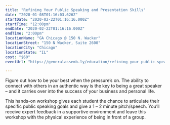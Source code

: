 ```yaml
---
title: "Refining Your Public Speaking and Presentation Skills"
date: "2020-01-08T01:16:03.626Z"
startDate: "2020-02-22T01:16:16.000Z"
startTime: "12:00pm"
endDate: "2020-02-22T01:16:16.000Z"
endTime: "2:00pm"
locationName: "GA Chicago @ 150 N. Wacker"
locationStreet: "150 N Wacker, Suite 2600"
locationCity: "Chicago"
locationState: "IL"
cost: "$60"
eventUrl: "https://generalassemb.ly/education/refining-your-public-speaking-and-presentation-skills/chicago/95770"

---
```


Figure out how to be your best when the pressure’s on. The ability to connect with others in an authentic way is the key to being a great speaker – and it carries over into the success of your business and personal life.

This hands-on workshop gives each student the chance to articulate their specific public speaking goals and give a 1 – 2 minute pitch/speech. You’ll receive expert feedback in a supportive environment and leave this workshop with the physical experience of being in front of a group.

